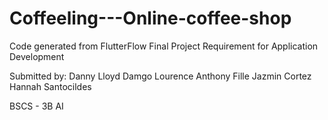 # Coffeeling---Online-coffee-shop

Code generated from FlutterFlow
Final Project Requirement for Application Development

Submitted by:
Danny Lloyd Damgo
Lourence Anthony Fille
Jazmin Cortez
Hannah Santocildes

BSCS - 3B AI
